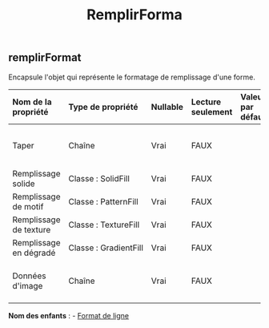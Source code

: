 ﻿---
title: RemplirForma
second_title: Aspose.Cells Cloud Documen
type: docs
url: /fr/specification/model/fillformat/
description: "Aspose.Cells Spécification du modèle cloud : FillFormat. Gérez sans effort Excel et d'autres feuilles de calcul avec des fonctionnalités telles que l'ouverture, la génération, l'édition, le fractionnement, la fusion, la comparaison et la conversion."
kwords: Excel, Office, feuille de calcul, Cloud REST API, FillFormat
weight: 50
---
## **remplirFormat**

 Encapsule l'objet qui représente le formatage de remplissage d'une forme.

| Nom de la propriété| Type de propriété| Nullable| Lecture seulement| Valeur par défaut| Description|
|:- |:- |:- |:- |:- |:- |
| Taper| Chaîne| Vrai| FAUX|| Obtient et définit le type de remplissage.|
| Remplissage solide| Classe : SolidFill| Vrai| FAUX|| Obtient un objet.|
| Remplissage de motif| Classe : PatternFill| Vrai| FAUX|| Obtient un objet.|
| Remplissage de texture| Classe : TextureFill| Vrai| FAUX|| Obtient un objet.|
| Remplissage en dégradé| Classe : GradientFill| Vrai| FAUX|| Obtient un objet.|
| Données d'image| Chaîne| Vrai| FAUX|| Obtient et définit les données de l'image.|

**Nom des enfants** : 
	-  [Format de ligne](lineformat) 
